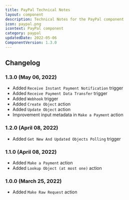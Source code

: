 ```yaml
---
title: PayPal Technical Notes
layout: component
description: Technical Notes for the PayPal component
icon: paypal.png
icontext: PayPal component
category: paypal
updatedDate: 2022-05-06
ComponentVersion: 1.3.0
---
```


## Changelog

### 1.3.0 (May 06, 2022)

* Added `Receive Instant Payment Notification` trigger
* Added `Receive Payment Data Transfer` trigger
* Added `Webhook` trigger
* Added `Create Object` action
* Added `Update Object` action
* Improvement input metadata in `Make a Payment` action

### 1.2.0 (April 08, 2022)

* Added `Get New And Updated Objects Polling` trigger

### 1.1.0 (April 08, 2022)

* Added `Make a Payment` action
* Added `Lookup Object (at most one)` action

### 1.0.0 (March 25, 2022)

* Added `Make Raw Request` action
